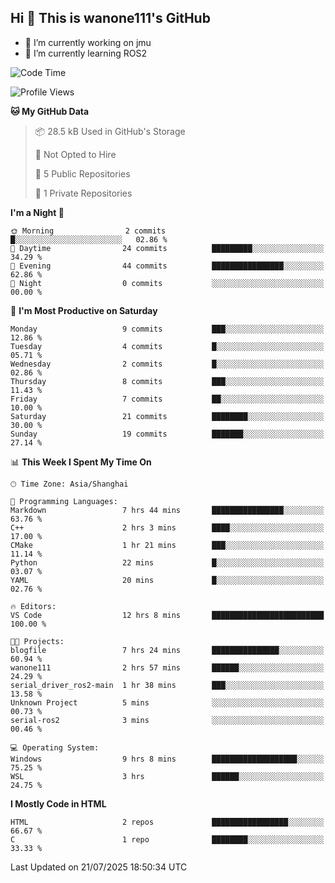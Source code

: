 ## Hi  👋 This is wanone111's GitHub

- 🔭 I’m currently working on jmu
- 🌱 I’m currently learning ROS2
<!--
**wanone111/wanone111** is a ✨ _special_ ✨ repository because its `README.md` (this file) appears on your GitHub profile.

Here are some ideas to get you started:

- 🔭 I’m currently working on jmu
- 🌱 I’m currently learning ...
- 👯 I’m looking to collaborate on ...
- 🤔 I’m looking for help with ...
- 💬 Ask me about ...
- 📫 How to reach me: ...
- 😄 Pronouns: ...
- ⚡ Fun fact: ...
-->



<!--START_SECTION:waka-->
![Code Time](http://img.shields.io/badge/Code%20Time-28%20hrs%202%20mins-blue)

![Profile Views](http://img.shields.io/badge/Profile%20Views-30-blue)

**🐱 My GitHub Data** 

> 📦 28.5 kB Used in GitHub's Storage 
 > 
> 🚫 Not Opted to Hire
 > 
> 📜 5 Public Repositories 
 > 
> 🔑 1 Private Repositories 
 > 
**I'm a Night 🦉** 

```text
🌞 Morning                2 commits           █░░░░░░░░░░░░░░░░░░░░░░░░   02.86 % 
🌆 Daytime                24 commits          █████████░░░░░░░░░░░░░░░░   34.29 % 
🌃 Evening                44 commits          ████████████████░░░░░░░░░   62.86 % 
🌙 Night                  0 commits           ░░░░░░░░░░░░░░░░░░░░░░░░░   00.00 % 
```
📅 **I'm Most Productive on Saturday** 

```text
Monday                   9 commits           ███░░░░░░░░░░░░░░░░░░░░░░   12.86 % 
Tuesday                  4 commits           █░░░░░░░░░░░░░░░░░░░░░░░░   05.71 % 
Wednesday                2 commits           █░░░░░░░░░░░░░░░░░░░░░░░░   02.86 % 
Thursday                 8 commits           ███░░░░░░░░░░░░░░░░░░░░░░   11.43 % 
Friday                   7 commits           ██░░░░░░░░░░░░░░░░░░░░░░░   10.00 % 
Saturday                 21 commits          ████████░░░░░░░░░░░░░░░░░   30.00 % 
Sunday                   19 commits          ███████░░░░░░░░░░░░░░░░░░   27.14 % 
```


📊 **This Week I Spent My Time On** 

```text
🕑︎ Time Zone: Asia/Shanghai

💬 Programming Languages: 
Markdown                 7 hrs 44 mins       ████████████████░░░░░░░░░   63.76 % 
C++                      2 hrs 3 mins        ████░░░░░░░░░░░░░░░░░░░░░   17.00 % 
CMake                    1 hr 21 mins        ███░░░░░░░░░░░░░░░░░░░░░░   11.14 % 
Python                   22 mins             █░░░░░░░░░░░░░░░░░░░░░░░░   03.07 % 
YAML                     20 mins             █░░░░░░░░░░░░░░░░░░░░░░░░   02.76 % 

🔥 Editors: 
VS Code                  12 hrs 8 mins       █████████████████████████   100.00 % 

🐱‍💻 Projects: 
blogfile                 7 hrs 24 mins       ███████████████░░░░░░░░░░   60.94 % 
wanone111                2 hrs 57 mins       ██████░░░░░░░░░░░░░░░░░░░   24.29 % 
serial_driver_ros2-main  1 hr 38 mins        ███░░░░░░░░░░░░░░░░░░░░░░   13.58 % 
Unknown Project          5 mins              ░░░░░░░░░░░░░░░░░░░░░░░░░   00.73 % 
serial-ros2              3 mins              ░░░░░░░░░░░░░░░░░░░░░░░░░   00.46 % 

💻 Operating System: 
Windows                  9 hrs 8 mins        ███████████████████░░░░░░   75.25 % 
WSL                      3 hrs               ██████░░░░░░░░░░░░░░░░░░░   24.75 % 
```

**I Mostly Code in HTML** 

```text
HTML                     2 repos             █████████████████░░░░░░░░   66.67 % 
C                        1 repo              ████████░░░░░░░░░░░░░░░░░   33.33 % 
```




 Last Updated on 21/07/2025 18:50:34 UTC
<!--END_SECTION:waka-->

